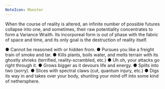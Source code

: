 ```yaml
---
NoteIcon: Monster
---
```

When the course of reality is altered, an infinite number of possible futures collapse into one, and sometimes, their raw potentiality concentrates to form a Variance Wraith. Its incorporeal form is out of phase with the fabric 
of space and time, and its only goal is the destruction of reality itself.

● Cannot be reasoned with or hidden from.
● Pursues you like a freight train of smoke and tar.
● Kills plants, boils water, and melts terrain with its ghostly shrieks (terrified, reality-scrambled, etc.)
● Uh oh, your attacks go right through it.
● Grows bigger as it devours life and energy.
● Splits into two (sorry).
● Slices with spectral claws (cut, quantum injury, etc.)
● Digs its way in and takes over your body, shunting your mind off into some kind of nethersphere.